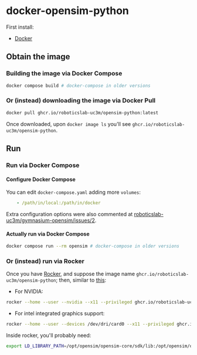 # docker-opensim-python

First install:

- [Docker](https://robots.uc3m.es/installation-guides/install-docker.html)

## Obtain the image

### Building the image via Docker Compose 

```bash
docker compose build # docker-compose in older versions
```

### Or (instead) downloading the image via Docker Pull

```bash
docker pull ghcr.io/roboticslab-uc3m/opensim-python:latest
```

Once downloaded, upon `docker image ls` you'll see `ghcr.io/roboticslab-uc3m/opensim-python`.

## Run

### Run via Docker Compose

#### Configure Docker Compose

You can edit `docker-compose.yaml` adding more `volumes`:

```yaml
    - /path/in/local:/path/in/docker
```

Extra configuration options were also commented at [roboticslab-uc3m/gymnasium-opensim/issues/2](https://github.com/roboticslab-uc3m/gymnasium-opensim/issues/2).

#### Actually run via Docker Compose

```bash
docker compose run --rm opensim # docker-compose in older versions
```

### Or (instead) run via Rocker

Once you have [Rocker](https://robots.uc3m.es/installation-guides/install-docker.html#rocker), and suppose the image name `ghcr.io/roboticslab-uc3m/opensim-python`; then, similar to [this](http://wiki.ros.org/Robots/TIAGo/melodic_install):

- For NVIDIA:

```bash
rocker --home --user --nvidia --x11 --privileged ghcr.io/roboticslab-uc3m/opensim-python /bin/bash
```

- For intel integrated graphics support:

```bash
rocker --home --user --devices /dev/dri/card0 --x11 --privileged ghcr.io/roboticslab-uc3m/opensim-python /bin/bash
```

Inside rocker, you'll probably need:

```bash
export LD_LIBRARY_PATH=/opt/opensim/opensim-core/sdk/lib:/opt/opensim/opensim-core-dependencies/simbody/lib
```
